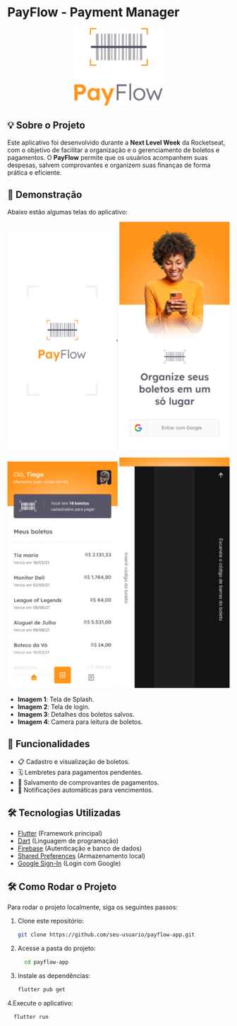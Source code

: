# PayFlow - Payment Manager

<p align="center">
  <img alt="PayFlow" src="assets/images/logofull.png" width="200px">
</p>

## 💡 Sobre o Projeto

Este aplicativo foi desenvolvido durante a **Next Level Week** da Rocketseat, com o objetivo de facilitar a organização e o gerenciamento de boletos e pagamentos. O **PayFlow** permite que os usuários acompanhem suas despesas, salvem comprovantes e organizem suas finanças de forma prática e eficiente.

## 📱 Demonstração

Abaixo estão algumas telas do aplicativo:

<p align="center">
  <img src="assets/images/print.png" width="250px">
  <img src="assets/images/print2.png" width="250px">
</p>

<p align="center">
  <img src="assets/images/print3.png" width="250px">
  <img src="assets/images/print4.png" width="250px">
</p>

- **Imagem 1**: Tela de Splash.
- **Imagem 2**: Tela de login.
- **Imagem 3**: Detalhes dos boletos salvos.
- **Imagem 4**: Camera para leitura de boletos.

## 🚀 Funcionalidades

- 📋 Cadastro e visualização de boletos.
- 🗓️ Lembretes para pagamentos pendentes.
- 📄 Salvamento de comprovantes de pagamentos.
- 🔔 Notificações automáticas para vencimentos.

## 🛠️ Tecnologias Utilizadas

- [Flutter](https://flutter.dev/) (Framework principal)
- [Dart](https://dart.dev/) (Linguagem de programação)
- [Firebase](https://firebase.google.com/) (Autenticação e banco de dados)
- [Shared Preferences](https://pub.dev/packages/shared_preferences) (Armazenamento local)
- [Google Sign-In](https://pub.dev/packages/google_sign_in) (Login com Google)

## 🛠 Como Rodar o Projeto

Para rodar o projeto localmente, siga os seguintes passos:

1. Clone este repositório:
   ```bash
   git clone https://github.com/seu-usuario/payflow-app.git

2. Acesse a pasta do projeto:
   ```bash
     cd payflow-app

3. Instale as dependências:
   ```bash
   flutter pub get

4.Execute o aplicativo:
 ```bash
   flutter run
